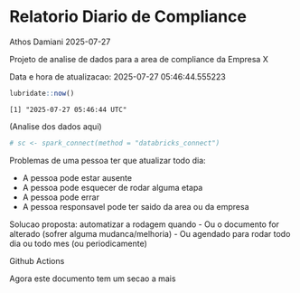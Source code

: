 # Relatorio Diario de Compliance
Athos Damiani
2025-07-27

Projeto de analise de dados para a area de compliance da Empresa X

Data e hora de atualizacao: 2025-07-27 05:46:44.555223

``` r
lubridate::now()
```

    [1] "2025-07-27 05:46:44 UTC"

(Analise dos dados aqui)

``` r
# sc <- spark_connect(method = "databricks_connect")
```

Problemas de uma pessoa ter que atualizar todo dia:

-   A pessoa pode estar ausente
-   A pessoa pode esquecer de rodar alguma etapa
-   A pessoa pode errar
-   A pessoa responsavel pode ter saido da area ou da empresa

Solucao proposta: automatizar a rodagem quando - Ou o documento for
alterado (sofrer alguma mudanca/melhoria) - Ou agendado para rodar todo
dia ou todo mes (ou periodicamente)

Github Actions

Agora este documento tem um secao a mais
